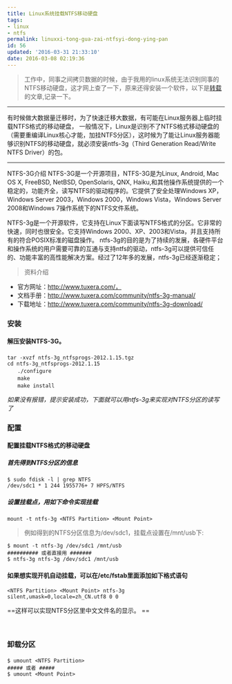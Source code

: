 ```yaml
---
title: Linux系统挂载NTFS移动硬盘
tags: 
- linux 
- ntfs 
permalink: linuxxi-tong-gua-zai-ntfsyi-dong-ying-pan
id: 56
updated: '2016-03-31 21:33:10'
date: 2016-03-08 02:19:36
---
```


> 工作中，同事之间拷贝数据的时候，由于我用的linux系统无法识别同事的NTFS移动硬盘，这才网上查了一下，原来还得安装一个软件，以下是[转载](http://www.cnblogs.com/kerrycode/archive/2013/04/01/2993701.html)的文章,记录一下。

***
有时候做大数据量迁移时，为了快速迁移大数据，有可能在Linux服务器上临时挂载NTFS格式的移动硬盘， 一般情况下，Linux是识别不了NTFS格式移动硬盘的（需要重编译Linux核心才能，加挂NTFS分区），这时候为了能让Linux服务器能够识别NTFS的移动硬盘，就必须安装ntfs-3g（Third Generation Read/Write NTFS Driver）的包。
***

NTFS-3G介绍
NTFS-3G是一个开源项目，NTFS-3G是为Linux, Android, Mac OS X, FreeBSD, NetBSD, OpenSolaris, QNX, Haiku,和其他操作系统提供的一个稳定的，功能齐全，读写NTFS的驱动程序的。它提供了安全处理Windows XP，Windows Server 2003，Windows 2000，Windows Vista，Windows Server 2008和Windows 7操作系统下的NTFS文件系统。

NTFS-3g是一个开源软件，它支持在Linux下面读写NTFS格式的分区。它非常的快速，同时也很安全。它支持Windows 2000、XP、2003和Vista，并且支持所有的符合POSIX标准的磁盘操作。 ntfs-3g的目的是为了持续的发展，各硬件平台和操作系统的用户需要可靠的互通与支持ntfs的驱动，ntfs-3g可以提供可信任的、功能丰富的高性能解决方案。经过了12年多的发展，ntfs-3g已经逐渐稳定； 

> 资料介绍

* 官方网址：http://www.tuxera.com/，
* 文档手册：http://www.tuxera.com/community/ntfs-3g-manual/
* 下载地址：http://www.tuxera.com/community/ntfs-3g-download/

### 安装
#### 解压安装NTFS-3G。
```　
tar -xvzf ntfs-3g_ntfsprogs-2012.1.15.tgz　　
cd ntfs-3g_ntfsprogs-2012.1.15
　　./configure 
　　make 
　　make install 
```
*如果没有报错，提示安装成功，下面就可以用ntfs-3g来实现对NTFS分区的读写了*

### 配置

#### 配置挂载NTFS格式的移动硬盘

##### 首先得到NTFS分区的信息 

```
$ sudo fdisk -l | grep NTFS
/dev/sdc1 * 1 244 1955776+ 7 HPFS/NTFS 
```

##### 设置挂载点，用如下命令实现挂载 
```
mount -t ntfs-3g <NTFS Partition> <Mount Point> 
```

> 例如得到的NTFS分区信息为/dev/sdc1，挂载点设置在/mnt/usb下:
```
$ mount -t ntfs-3g /dev/sdc1 /mnt/usb 
########## 或者直接用 #######
$ ntfs-3g ntfs-3g /dev/sdc1 /mnt/usb 
```

#### 如果想实现开机自动挂载，可以在/etc/fstab里面添加如下格式语句 
```
<NTFS Partition> <Mount Point> ntfs-3g silent,umask=0,locale=zh_CN.utf8 0 0 
```
==这样可以实现NTFS分区里中文文件名的显示。 ==

　　
### 卸载分区
```
$ umount <NTFS Partition> 　　
##### 或者 #####
$ umount <Mount Point>
```
